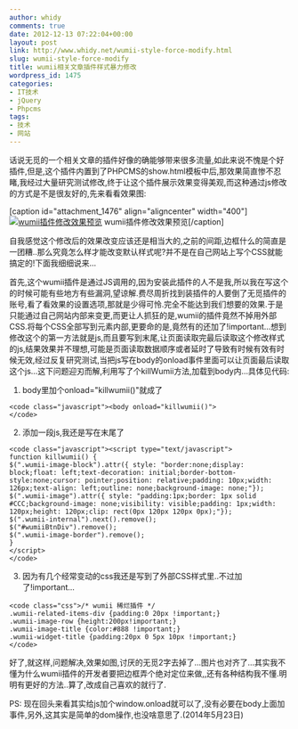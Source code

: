 ```yaml
---
author: whidy
comments: true
date: 2012-12-13 07:22:04+00:00
layout: post
link: http://www.whidy.net/wumii-style-force-modify.html
slug: wumii-style-force-modify
title: wumii相关文章插件样式暴力修改
wordpress_id: 1475
categories:
- IT技术
- jQuery
- Phpcms
tags:
- 技术
- 网站
---
```


话说无觅的一个相关文章的插件好像的确能够带来很多流量,如此来说不愧是个好插件,但是,这个插件内置到了PHPCMS的show.html模板中后,那效果简直惨不忍睹,我经过大量研究测试修改,终于让这个插件展示效果变得美观,而这种通过js修改的方式是不是很友好的,先来看看效果图:

[caption id="attachment_1476" align="aligncenter" width="400"][![wumii插件修改效果预览](http://www.whidy.net/wp-content/uploads/2012/12/killWumii-400x294.jpg)](http://www.whidy.net/wp-content/uploads/2012/12/killWumii.jpg) wumii插件修改效果预览[/caption]

<!-- more -->自我感觉这个修改后的效果改变应该还是相当大的,之前的间距,边框什么的简直是一团糟..那么究竟怎么样才能改变默认样式呢?并不是在自己网站上写个CSS就能搞定的!下面我细细说来...

首先,这个wumii插件是通过JS调用的,因为安装此插件的人不是我,所以我在写这个的时候可能有些地方有些漏洞,望谅解.费尽周折找到装插件的人要倒了无觅插件的账号,看了看效果的设置选项,那就是少得可怜.完全不能达到我们想要的效果.于是只能通过自己网站内部来变更,而更让人抓狂的是,wumii的插件竟然不掉用外部CSS.将每个CSS全部写到元素内部,更要命的是,竟然有的还加了!important...想到修改这个的第一方法就是js,而且要写到末尾,让页面读取完最后读取这个修改样式的js,结果效果并不理想,可能是页面读取数据顺序或者延时了导致有时候有效有时候无效,经过反复研究测试,当把js写在body的onload事件里面可以让页面最后读取这个js...这下问题迎刃而解,利用写了个killWumii方法,加载到body内...具体见代码:



  
  1. body里加个onload="killwumii()"就成了


    
    <code class="javascript"><body onload="killwumii()">
    </code>





  
  2. 添加一段js,我还是写在末尾了


    
    <code class="javascript"><script type="text/javascript">
    function killwumii() {
    $(".wumii-image-block").attr({ style: "border:none;display: block;float: left;text-decoration: initial;border-bottom-style:none;cursor: pointer;position: relative;padding: 10px;width: 126px;text-align: left;outline: none;background-image: none;"});
    $(".wumii-image").attr({ style: "padding:1px;border: 1px solid #CCC;background-image: none;visibility: visible;padding: 1px;width: 120px;height: 120px;clip: rect(0px 120px 120px 0px);"});
    $(".wumii-internal").next().remove();
    $("#wumiiBtnDiv").remove();
    $(".wumii-image-border").remove();
    }
    </script>
    </code>





  
  3. 因为有几个经常变动的css我还是写到了外部CSS样式里..不过加了!important...


    
    <code class="css">/* wumii 稀烂插件 */
    .wumii-related-items-div {padding:0 20px !important;}
    .wumii-image-row {height:200px!important;}
    .wumii-image-title {color:#888 !important;}
    .wumii-widget-title {padding:20px 0 5px 10px !important;}
    </code>






好了,就这样,问题解决,效果如图,讨厌的无觅2字去掉了...图片也对齐了...其实我不懂为什么wumii插件的开发者要把边框弄个绝对定位来做,,还有各种结构我不懂.明明有更好的方法..算了,改成自己喜欢的就行了.

PS: 现在回头来看其实给js加个window.onload就可以了,没有必要在body上面加事件,另外,这其实是简单的dom操作,也没啥意思了.(2014年5月23日)
